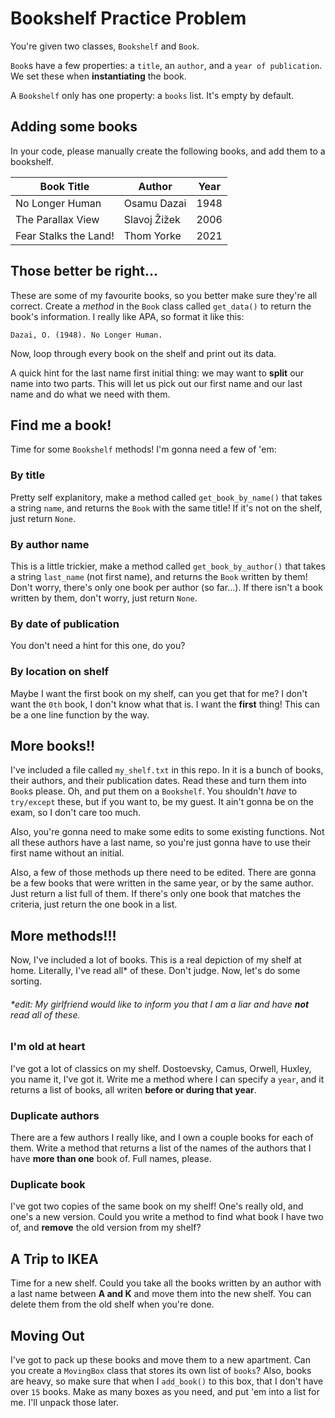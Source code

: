 # Bookshelf Practice Problem

You're given two classes, `Bookshelf` and `Book`.

`Book`s have a few properties: a `title`, an `author`, and a `year of publication`. We set these when **instantiating** the book.

A `Bookshelf` only has one property: a `books` list. It's empty by default.

## Adding some books

In your code, please manually create the following books, and add them to a bookshelf.

| Book Title            | Author       | Year |
| --------------------- | ------------ | ---- |
| No Longer Human       | Osamu Dazai  | 1948 |
| The Parallax View     | Slavoj Žižek | 2006 |
| Fear Stalks the Land! | Thom Yorke   | 2021 |

## Those better be right...

These are some of my favourite books, so you better make sure they're all correct.
Create a _method_ in the `Book` class called `get_data()` to return the book's information. I really like APA, so format it like this:

```
Dazai, O. (1948). No Longer Human.
```

Now, loop through every book on the shelf and print out its data.

A quick hint for the last name first initial thing: we may want to **split** our name into two parts. This will let us pick out our first name and our last name and do what we need with them.

## Find me a book!

Time for some `Bookshelf` methods! I'm gonna need a few of 'em:

### By title

Pretty self explanitory, make a method called `get_book_by_name()` that takes a string `name`, and returns the `Book` with the same title! If it's not on the shelf, just return `None`.

### By author name

This is a little trickier, make a method called `get_book_by_author()` that takes a string `last_name` (not first name), and returns the `Book` written by them! Don't worry, there's only one book per author (so far...). If there isn't a book written by them, don't worry, just return `None`.

### By date of publication

You don't need a hint for this one, do you?

### By location on shelf

Maybe I want the first book on my shelf, can you get that for me?
I don't want the `0th` book, I don't know what that is. I want the **first** thing! This can be a one line function by the way.

## More books!!

I've included a file called `my_shelf.txt` in this repo. In it is a bunch of books, their authors, and their publication dates. Read these and turn them into `Book`s please. Oh, and put them on a `Bookshelf`. You shouldn't _have_ to `try/except` these, but if you want to, be my guest. It ain't gonna be on the exam, so I don't care too much.

Also, you're gonna need to make some edits to some existing functions. Not all these authors have a last name, so you're just gonna have to use their first name without an initial.

Also, a few of those methods up there need to be edited. There are gonna be a few books that were written in the same year, or by the same author. Just return a list full of them. If there's only one book that matches the criteria, just return the one book in a list.

## More methods!!!

Now, I've included a lot of books. This is a real depiction of my shelf at home. Literally, I've read all\* of these. Don't judge. Now, let's do some sorting.

###### \*edit: My girlfriend would like to inform you that I am a liar and have **not** read all of these.

### I'm old at heart

I've got a lot of classics on my shelf. Dostoevsky, Camus, Orwell, Huxley, you name it, I've got it. Write me a method where I can specify a `year`, and it returns a list of books, all writen **before or during that year**.

### Duplicate authors

There are a few authors I really like, and I own a couple books for each of them. Write a method that returns a list of the names of the authors that I have **more than one** book of. Full names, please.

### Duplicate book

I've got two copies of the same book on my shelf! One's really old, and one's a new version. Could you write a method to find what book I have two of, and **remove** the old version from my shelf?

## A Trip to IKEA

Time for a new shelf. Could you take all the books written by an author with a last name between **A and K** and move them into the new shelf. You can delete them from the old shelf when you're done.

## Moving Out

I've got to pack up these books and move them to a new apartment. Can you create a `MovingBox` class that stores its own list of `books`? Also, books are heavy, so make sure that when I `add_book()` to this box, that I don't have over `15` books. Make as many boxes as you need, and put 'em into a list for me. I'll unpack those later.
